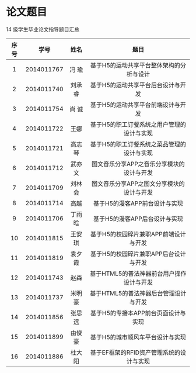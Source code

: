 # 论文题目

14 级学生毕业论文指导题目汇总

|序号|学号|姓名|题目|
|:--:|:--:|:--:|:--:|
|1|2014011767|冯 瑜|基于H5的运动共享平台整体架构的分析与设计|
|2|2014011740	|刘承睿	|基于H5的运动共享平台后台设计与开发|
|3|2014011754	|尚 诚	|基于H5的运动共享平台前端设计与开发|
|4|2014011722	|王娜	|基于H5的职工订餐系统之用户管理的设计与实现|
|5|2014011721	|高志琴	|基于H5的职工订餐系统之菜品管理的设计与实现|
|6|2014011712	|武亦文	|图文音乐分享APP之音乐分享模块的设计与开发|
|7|2014011709	|刘林会	|图文音乐分享APP之图文分享模块的设计与开发|
|8|2014011714	|高越	|基于H5的漫客APP前台设计与实现|
|9|2014011706	|丁雨晗	|基于H5的漫客APP后台设计与实现|
|10|2014011815	|王安琪	|基于H5的校园碎片兼职APP前端设计与开发|
|11|2014011819	|袁夕霞	|基于H5的校园碎片兼职APP后台设计与开发|
|12|2014011743	|赵森	|基于HTML5的普法神器前台用户操作设计与开发|
|13|2014011737	|米明豪	|基于HTML5的普法神器后台管理设计与开发|
|14|2014011856	|张思远	|基于H5的专接本APP前台页面设计与实现|
|15|2014011899	|由俊豪	|基于H5的城市顺风车平台设计与实现|
|16|2014011886	|杜大阳	|基于EF框架的RFID资产管理系统的设计与实现|
